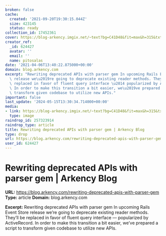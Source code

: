 ```yaml
---
broken: false
cache:
  created: '2021-09-20T19:30:15.044Z'
  size: 423145
  status: ready
collection_id: 17452361
cover: https://blog-arkency.imgix.net/~text?bg=C41D48&fit=max&h=315&txt=Rewriting%20deprecated%20APIs%20with%20parser%20gem&txtalign=middle%2Ccenter&txtclr=FFF&txtfont=Georgia%2CBold&txtpad=30&txtsize=42&w=640
creator_ref:
  _id: 624427
  avatar: ''
  email: ''
  name: pitosalas
date: '2021-04-06T13:40:22.875000+00:00'
domain: blog.arkency.com
excerpt: "Rewriting deprecated APIs with parser gem In upcoming Rails Event Store\
  \ release we\u2019re going to deprecate existing reader methods. They\u2019ll be\
  \ replaced in favor of fluent query interface \u2014 popularized by ActiveRecord.\
  \ In order to make this transition a bit easier, we\u2019ve prepared a script to\
  \ transform given codebase to utilize new APIs."
important: false
last_update: '2024-05-15T13:30:34.714000+00:00'
media:
- link: https://blog-arkency.imgix.net/~text?bg=C41D48&fit=max&h=315&txt=Rewriting%20deprecated%20APIs%20with%20parser%20gem&txtalign=middle%2Ccenter&txtclr=FFF&txtfont=Georgia%2CBold&txtpad=30&txtsize=42&w=640
  type: image
raindrop_id: 257323914
raindrop_type: article
title: Rewriting deprecated APIs with parser gem | Arkency Blog
type: drop
url: https://blog.arkency.com/rewriting-deprecated-apis-with-parser-gem
user_id: 624427
---
```


# Rewriting deprecated APIs with parser gem | Arkency Blog

**URL:** https://blog.arkency.com/rewriting-deprecated-apis-with-parser-gem
**Type:** article
**Domain:** blog.arkency.com

**Excerpt:** Rewriting deprecated APIs with parser gem In upcoming Rails Event Store release we’re going to deprecate existing reader methods. They’ll be replaced in favor of fluent query interface — popularized by ActiveRecord. In order to make this transition a bit easier, we’ve prepared a script to transform given codebase to utilize new APIs.
